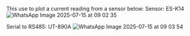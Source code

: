 This use to plot a current reading from a sensor below:
Sensor:
ES-K14
![WhatsApp Image 2025-07-15 at 09 02 35](https://github.com/user-attachments/assets/013cf474-7bd0-42ad-ac21-82e6de46d401)

Serial to RS485:
UT-890A
![WhatsApp Image 2025-07-15 at 09 03 54](https://github.com/user-attachments/assets/312ab84b-c9ca-4278-b438-606b83da77bc)
